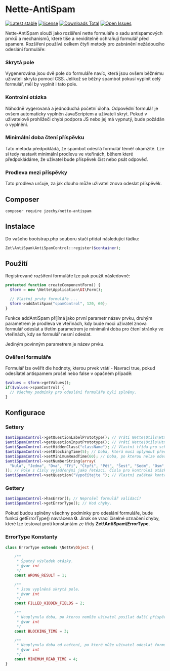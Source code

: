 # Nette-AntiSpam

[![Latest stable](https://img.shields.io/packagist/v/jzechy/nette-antispam.svg?style=flat-square)](https://packagist.org/packages/jzechy/nette-antispam)
[![license](https://img.shields.io/github/license/jzechy/nette-antispam.svg?maxAge=2592000&style=flat-square)](https://github.com/JZechy/Nette-AntiSpam/blob/master/LICENSE)
[![Downloads Total](https://img.shields.io/packagist/dt/jzechy/nette-antispam.svg?style=flat-square)](https://packagist.org/packages/jzechy/nette-antispam)
[![Open Issues](https://img.shields.io/github/issues/jzechy/nette-antispam.svg?style=flat-square)](https://github.com/JZechy/Nette-AntiSpam/issues)

Nette-AntiSpam slouží jako rozšíření nette formuláře o sadu antispamových prvků a mechanismů, které tiše a neviditelně ochraňují formulář před spamem. Rozšíření používá celkem čtyři metody pro zabránění nežádoucího odeslání formuláře:

### Skrytá pole
Vygenerována jsou dvě pole do formuláře navíc, která jsou ovšem běžnému uživateli skryta pomocí CSS. Jelikož se běžný spambot pokusí vyplnit celý formulář, měl by vyplnit i tato pole.

### Kontrolní otázka
Náhodně vygerovaná a jednoduchá početní úloha. Odpovědní formulář je ovšem automaticky vyplněn JavaScriptem a uživateli skryt. Pokud v uživatelově prohlížeči chybí podpora JS nebo jej má vypnutý, bude požádán o vyplnění.

### Minimální doba čtení příspěvku
Tato metoda předpokládá, že spambot odesílá formulář téměř okamžitě. Lze si tedy nastavit minimální prodlevu ve vteřinách, během které předpokládáme, že uživatel bude příspěvek číst nebo psát odpověď.

### Prodleva mezi příspěvky
Tato prodleva určuje, za jak dlouho může uživatel znova odeslat příspěvěk.

## Composer
```
composer require jzechy/nette-antispam
```

## Instalace
Do vašeho bootstrap.php souboru stačí přidat následující řádku:
```php
Zet\AntiSpam\AntiSpamControl::register($container);
```

## Použití
Registrované rozšíření formuláře lze pak použít následovně:
```php
protected function createComponentForm() {
  $form = new \Nette\Application\UI\Form();

  // Vlastní prvky formuláře ...
  $form->addAntiSpam("spamControl", 120, 60);
}
```
Funkce addAntiSpam příjímá jako první parametr název prvku, druhým parametrem je prodleva ve vteřinách, kdy bude moci uživatel 
znova formulář odeslat a třetím parametrem je minimální doba pro čtení stránky ve vteřinách, kdy se formulář nesmí odeslat.

Jediným povinným parametrem je název prvku.

### Ověření formuláře
Formulář lze ověřit dle hodnoty, kterou prvek vrátí - Navrací true, pokud odesílatel antispamem prošel nebo false v opačném případě:
```php
$values = $form->getValues();
if($values->spamControl) {
  // Všechny podmínky pro odeslání formuláře byli splněny.
}
```

## Konfigurace
### Settery
```php
$antiSpamControl->getQuestionLabelPrototype(); // Vrátí Nette\Utils\Html s definicí labelu pro kontrolní otázku
$antiSpamControl->getQuestionInputPrototype(); // Vrátí Nette\Utils\Html s definicí inputu pro kontrolní otázku.
$antiSpamControl->setHiddenClass("className"); // Vlastní třída pro schování skrytých inputů. Defaultně se vytváří atribut style.
$antiSpamControl->setBlockingTime(5); // Doba, která musí uplynout před dalším odesláním formuláře uživatelem.
$antiSpamControl->setMinimumReadTime(60); // Doba, po kterou nelze odeslat formulář po načtení stránky - bude brán jako odeslán botem.
$antiSpamControl->setNumberString(array(
  "Nula", "Jedna", "Dva", "Tři", "Čtyři", "Pět", "Šest", "Sedm", "Osm", "Devět"
)); // Pole s čísly vyjádřenými jako řetězci. Čísla pro kontrolní otázku se náhodně převádí do řetězců.
$antiSpamControl->setQuestion("Vypočítejte "); // Vlastní začátek kontrolní otázky.
```

### Gettery
```php
$antiSpamControl->hasError(); // Neprošel formulář validací?
$antiSpamControl->getErrorType(); // Kod chyby.
```
Pokud budou splněny všechny podmínky pro odeslání formuláře, bude funkci getErrorType() navrácena **0**. Jinak se vrací číselné označení chyby, které lze testovat proti konstantám ze třídy **Zet\AntiSpam\ErrorType**.

### ErrorType Konstanty
```php
class ErrorType extends \Nette\Object {

	/**
	 * Špatný výsledek otázky.
	 * @var int
	 */
	const WRONG_RESULT = 1;

	/**
	 * Jsou vyplněná skrytá pole.
	 * @var int
	 */
	const FILLED_HIDDEN_FIELDS = 2;

	/**
	 * Neuplynula doba, po kterou nemůže uživatel posílat další příspěvěk.
	 * @var int
	 */
	const BLOCKING_TIME = 3;

	/**
	 * Neuplynula doba od načtení, po které může uživatel odeslat formulář.
	 * @var int
	 */
	const MINIMUM_READ_TIME = 4;
}
```
